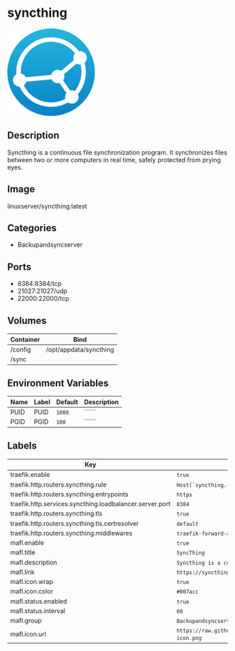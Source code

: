 # syncthing

![Logo](images/syncthing.png)

## Description
Syncthing is a continuous file synchronization program. It synchronizes files between two or more computers in real time, safely protected from prying eyes.

## Image
linuxserver/syncthing:latest

## Categories
- Backupandsyncserver

## Ports
- 8384:8384/tcp
- 21027:21027/udp
- 22000:22000/tcp

## Volumes
| Container | Bind |
|-----------|------|
| /config | /opt/appdata/syncthing |
| /sync |  |

## Environment Variables
| Name | Label | Default | Description |
|------|-------|---------|-------------|
| PUID | PUID | ```1000``` | `````` |
| PGID | PGID | ```100``` | `````` |

## Labels
| Key | Value |
|-----|-------|
| traefik.enable | ```true``` |
| traefik.http.routers.syncthing.rule | ```Host(`syncthing.{$TRAEFIK_INGRESS_DOMAIN}`)``` |
| traefik.http.routers.syncthing.entrypoints | ```https``` |
| traefik.http.services.syncthing.loadbalancer.server.port | ```8384``` |
| traefik.http.routers.syncthing.tls | ```true``` |
| traefik.http.routers.syncthing.tls.certresolver | ```default``` |
| traefik.http.routers.syncthing.middlewares | ```traefik-forward-auth``` |
| mafl.enable | ```true``` |
| mafl.title | ```SyncThing``` |
| mafl.description | ```Syncthing is a continuous file synchronization program.``` |
| mafl.link | ```https://syncthing.{$TRAEFIK_INGRESS_DOMAIN}``` |
| mafl.icon.wrap | ```true``` |
| mafl.icon.color | ```#007acc``` |
| mafl.status.enabled | ```true``` |
| mafl.status.interval | ```60``` |
| mafl.group | ```Backupandsyncserver``` |
| mafl.icon.url | ```https://raw.githubusercontent.com/Qballjos/portainer_templates/master/Images/syncthing-icon.png``` |


